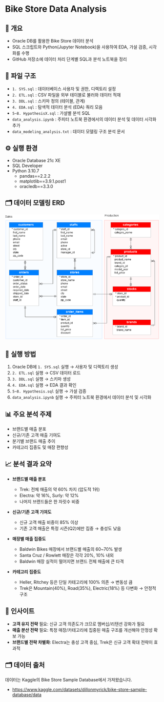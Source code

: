 # Bike Store Data Analysis

## 📌 개요
- Oracle DB를 활용한 Bike Store 데이터 분석
- SQL 스크립트와 Python(Jupyter Notebook)을 사용하여 EDA, 가설 검증, 시각화를 수행
- GitHub 저장소에 데이터 처리 단계별 SQL과 분석 노트북을 정리

## 📂 파일 구조
- `1. SYS.sql` : 데이터베이스 사용자 및 권한, 디렉토리 설정
- `2. ETL.sql` : CSV 파일을 외부 테이블로 불러와 데이터 적재
- `3. DDL.sql` : 스키마 정의 (테이블, 관계)
- `4. EDA.sql` : 탐색적 데이터 분석 (EDA) 쿼리 모음
- `5~8. HypothesisX.sql` : 가설별 분석 SQL
- `data_analysis.ipynb` : 주피터 노트북 환경에서의 데이터 분석 및 데이터 시각화 추가
- `data_modeling_analysis.txt` : 데이터 모델링 구조 분석 문서

## ⚙️ 실행 환경
- Oracle Database 21c XE
- SQL Developer
- Python 3.10.7  
  - pandas==2.2.2
  - matplotlib==3.9.1.post1
  - oracledb==3.3.0
 
## 🗂 데이터 모델링 ERD  

![Bike Store ERD](ERD.png)

## 🚀 실행 방법
1. Oracle DB에 `1. SYS.sql` 실행 → 사용자 및 디렉토리 생성
2. `2. ETL.sql` 실행 → CSV 데이터 로드
3. `3. DDL.sql` 실행 → 스키마 생성
4. `4. EDA.sql` 실행 → EDA 결과 확인
5. `5~8. Hypothesis.sql` 실행 → 가설 검증
6. `data_analysis.ipynb` 실행 → 주피터 노트북 환경에서 데이터 분석 및 시각화

## 📊 주요 분석 주제
- 브랜드별 매출 분포
- 신규/기존 고객 매출 기여도
- 분기별 브랜드 매출 추이
- 카테고리 집중도 및 매장 편향성

## 📈 분석 결과 요약

- **브랜드별 매출 분포**  
  - Trek: 전체 매출의 약 60% 차지 (압도적 1위)  
  - Electra: 약 16%, Surly: 약 12%  
  - 나머지 브랜드들은 한 자릿수 비중  

- **신규/기존 고객 기여도**  
  - 신규 고객 매출 비중이 85% 이상  
  - 기존 고객 매출은 특정 시즌(Q2)에만 집중 → 충성도 낮음  

- **매장별 매출 집중도**  
  - Baldwin Bikes 매장에서 브랜드별 매출의 60~70% 발생  
  - Santa Cruz / Rowlett 매장은 각각 20%, 10% 내외  
  - Baldwin 매장 실적이 떨어지면 브랜드 전체 매출에 큰 타격  

- **카테고리 집중도**  
  - Heller, Ritchey 등은 단일 카테고리에 100% 의존 → 변동성 큼  
  - Trek은 Mountain(40%), Road(35%), Electric(18%) 등 다변화 → 안정적 구조  


## 📌 인사이트
- **고객 유지 전략** 필요: 신규 고객 의존도가 크므로 멤버십/리텐션 강화가 필요  
- **매출 분산 전략** 필요: 특정 매장/카테고리에 집중된 매출 구조를 개선해야 안정성 확보 가능  
- **브랜드별 전략 차별화**: Electra는 충성 고객 중심, Trek은 신규 고객 확대 전략이 효과적

## 🗂 데이터 출처

데이터는 Kaggle의 Bike Store Sample Database에서 가져왔습니다.
- https://www.kaggle.com/datasets/dillonmyrick/bike-store-sample-database/data

